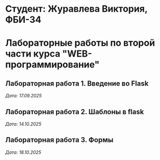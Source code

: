 # Студент: Журавлева Виктория, ФБИ-34

# Лабораторные работы по второй части курса "WEB-программирование"

## Лабораторная работа 1. Введение во Flask

*Дата: 17.09.2025*

## Лабораторная работа 2. Шаблоны в flask
*Дата: 14.10.2025*

## Лабораторная работа 3. Формы
*Дата: 18.10.2025*
